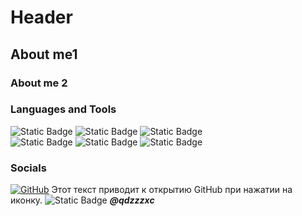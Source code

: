# Header

## About me1
### About me 2

### Languages and Tools 
![Static Badge](https://img.shields.io/badge/python-badge?style=for-the-badge&logo=python&logoColor=yellow&color=blue)
![Static Badge](https://img.shields.io/badge/PyTorch-badge?style=for-the-badge&logo=PyTorch&logoColor=orange&color=black)
![Static Badge](https://img.shields.io/badge/docker-badge?style=for-the-badge&logo=docker&logoColor=lightblue&color=grey)
<br>
![Static Badge](https://img.shields.io/badge/postgres-badge?style=for-the-badge&logo=postgresql&logoColor=white&color=blue)
![Static Badge](https://img.shields.io/badge/pandas-badge?style=for-the-badge&logo=pandas&logoColor=white&color=darkblue)
![Static Badge](https://img.shields.io/badge/scipy-badge?style=for-the-badge&logo=scipy&logoColor=white&color=green)

### Socials
[![GitHub](https://image.flaticon.com/icons/png/512/25/25231.png)](https://github.com)
Этот текст приводит к открытию GitHub при нажатии на иконку.
![Static Badge](https://img.shields.io/badge/telegram-badge?style=for-the-badge&logo=telegram&logoColor=white&color=blue)
***@qdzzzxc***
